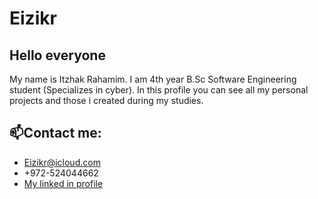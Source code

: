 # Eizikr
## Hello everyone
My name is Itzhak Rahamim.
I am 4th year B.Sc Software Engineering student (Specializes in cyber).
In this profile you can see all my personal projects and those i created during my studies.

## 📫Contact me:
- Eizikr@icloud.com
- +972-524044662
- [My linked in profile](https://www.linkedin.com/in/itzik-rahamim-developer)
